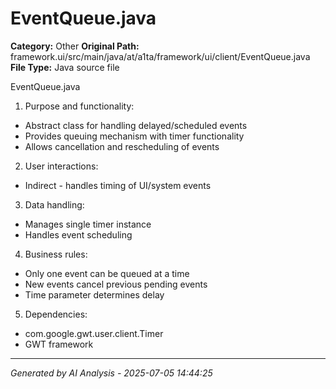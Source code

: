 # EventQueue.java

**Category:** Other
**Original Path:** framework.ui/src/main/java/at/a1ta/framework/ui/client/EventQueue.java
**File Type:** Java source file

EventQueue.java
1. Purpose and functionality:
- Abstract class for handling delayed/scheduled events
- Provides queuing mechanism with timer functionality
- Allows cancellation and rescheduling of events

2. User interactions:
- Indirect - handles timing of UI/system events

3. Data handling:
- Manages single timer instance
- Handles event scheduling

4. Business rules:
- Only one event can be queued at a time
- New events cancel previous pending events
- Time parameter determines delay

5. Dependencies:
- com.google.gwt.user.client.Timer
- GWT framework

---
*Generated by AI Analysis - 2025-07-05 14:44:25*
